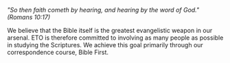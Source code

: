 *"So then faith cometh by hearing, and hearing by the word of God." (Romans 10:17)*

We believe that the Bible itself is the greatest evangelistic weapon in our arsenal. ETO is therefore committed to involving as many people as possible in studying the Scriptures. We achieve this goal primarily through our correspondence course, Bible First.
